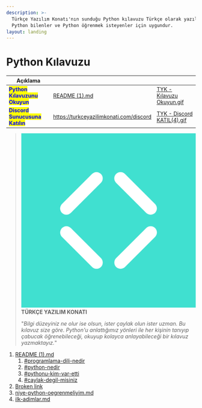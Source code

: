 ```yaml
---
description: >-
  Türkçe Yazılım Konatı'nın sunduğu Python kılavuzu Türkçe olarak yazılmıştır.
  Python bilenler ve Python öğrenmek isteyenler için uygundur.
layout: landing
---
```


# Python Kılavuzu

<table data-card-size="large" data-column-title-hidden data-view="cards"><thead><tr><th>Açıklama</th><th data-hidden data-card-target data-type="content-ref"></th><th data-hidden data-card-cover data-type="files"></th></tr></thead><tbody><tr><td><mark style="color:blue;"><strong>Python Kılavuzunu Okuyun</strong></mark></td><td><a href="README (1).md">README (1).md</a></td><td><a href=".gitbook/assets/TYK - Kılavuzu Okuyun.gif">TYK - Kılavuzu Okuyun.gif</a></td></tr><tr><td><mark style="color:blue;"><strong>Discord Sunucusuna Katılın</strong></mark></td><td><a href="https://turkceyazilimkonati.com/discord">https://turkceyazilimkonati.com/discord</a></td><td><a href=".gitbook/assets/TYK - Discord KATIL(4).gif">TYK - Discord KATIL(4).gif</a></td></tr></tbody></table>

> <img src=".gitbook/assets/türkçe-yazılım-konatı-simgesi-logosu.png" alt="" data-size="line"> **TÜRKÇE YAZILIM KONATI**
>
> "_Bilgi düzeyiniz ne olur ise olsun, ister çaylak olun ister uzman. Bu kılavuz size göre. Python'u anlattığımız yönleri ile her kişinin tanıyıp çabucak öğrenebileceği, okuyup kolayca anlayabileceği bir kılavuz yazmaktayız._"

1. [README (1).md](<README (1).md> "mention")
   1. [#programlama-dili-nedir](<README (1).md#programlama-dili-nedir> "mention")
   2. [#python-nedir](<README (1).md#python-nedir> "mention")
   3. [#pythonu-kim-var-etti](<README (1).md#pythonu-kim-var-etti> "mention")
   4. [#caylak-degil-misiniz](<README (1).md#caylak-degil-misiniz> "mention")
2. [Broken link](broken-reference "mention")
3. [niye-python-oegrenmeliyim.md](python-ogrenme-kilavuzu/niye-python-oegrenmeliyim.md "mention")
4. [ilk-adimlar.md](python-ogrenme-kilavuzu/ilk-adimlar.md "mention")
